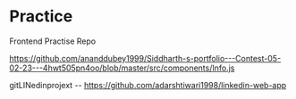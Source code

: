 # Practice
Frontend Practise Repo


https://github.com/ananddubey1999/Siddharth-s-portfolio---Contest-05-02-23---4hwt505pn4oo/blob/master/src/components/Info.js


gitLINedinprojext -- https://github.com/adarshtiwari1998/linkedin-web-app
